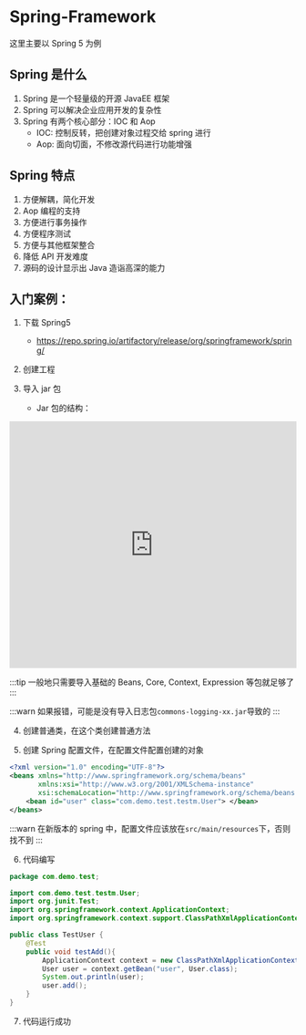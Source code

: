 
# Spring-Framework

这里主要以 Spring 5 为例

## Spring 是什么
1. Spring 是一个轻量级的开源 JavaEE 框架
2. Spring 可以解决企业应用开发的复杂性
3. Spring 有两个核心部分：IOC 和 Aop
    - IOC: 控制反转，把创建对象过程交给 spring 进行
    - Aop: 面向切面，不修改源代码进行功能增强


## Spring 特点
1. 方便解耦，简化开发
2. Aop 编程的支持
3. 方便进行事务操作
4. 方便程序测试
5. 方便与其他框架整合
6. 降低 API 开发难度
7. 源码的设计显示出 Java 造诣高深的能力


## 入门案例：
1. 下载 Spring5
    - https://repo.spring.io/artifactory/release/org/springframework/spring/

2. 创建工程


3. 导入 jar 包

    - Jar 包的结构：

<iframe frameborder="0" style="width:100%;height:433px;" src="https://viewer.diagrams.net/?tags=%7B%7D&highlight=0000ff&edit=_blank&layers=1&nav=1&title=SpringJarSort.drawio#Uhttps%3A%2F%2Fraw.githubusercontent.com%2Fmosqu1t0%2FSources%2Fmaster%2Fmap%2FSpringJarSort.drawio"></iframe>



:::tip
一般地只需要导入基础的 Beans, Core, Context, Expression 等包就足够了
:::

:::warn
如果报错，可能是没有导入日志包`commons-logging-xx.jar`导致的
:::



4. 创建普通类，在这个类创建普通方法

5. 创建 Spring 配置文件，在配置文件配置创建的对象

```xml
<?xml version="1.0" encoding="UTF-8"?>
<beans xmlns="http://www.springframework.org/schema/beans"
       xmlns:xsi="http://www.w3.org/2001/XMLSchema-instance"
       xsi:schemaLocation="http://www.springframework.org/schema/beans http://www.springframework.org/schema/beans/spring-beans.xsd">
    <bean id="user" class="com.demo.test.testm.User"> </bean>
</beans>
```
:::warn
在新版本的 spring 中，配置文件应该放在`src/main/resources`下，否则找不到
:::

6. 代码编写

```java
package com.demo.test;

import com.demo.test.testm.User;
import org.junit.Test;
import org.springframework.context.ApplicationContext;
import org.springframework.context.support.ClassPathXmlApplicationContext;

public class TestUser {
    @Test
    public void testAdd(){
        ApplicationContext context = new ClassPathXmlApplicationContext("bean1.xml");
        User user = context.getBean("user", User.class);
        System.out.println(user);
        user.add();
    }
}
```

7. 代码运行成功
